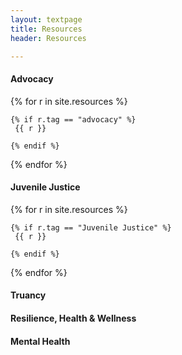 ```yaml
---
layout: textpage
title: Resources
header: Resources

---
```

#### Advocacy

{% for r in site.resources %}

    {% if r.tag == "advocacy" %}
     {{ r }}
    
    {% endif %}

{% endfor %}

#### Juvenile Justice

{% for r in site.resources %}

    {% if r.tag == "Juvenile Justice" %}
     {{ r }}
    
    {% endif %}

{% endfor %}

#### Truancy

#### Resilience, Health & Wellness

#### Mental Health
